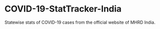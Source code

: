 # COVID-19-StatTracker-India
Statewise stats of COVID-19 cases from the official website of MHRD India.

